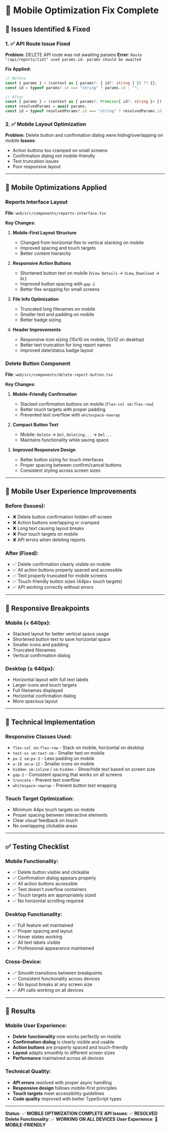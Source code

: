 # 📱 Mobile Optimization Fix Complete

## 🚨 **Issues Identified & Fixed**

### **1. ✅ API Route Issue Fixed**
**Problem**: DELETE API route was not awaiting params
**Error**: `Route "/api/reports/[id]" used params.id. params should be awaited`

**Fix Applied:**
```typescript
// Before
const { params } = (context as { params?: { id?: string } }) ?? {};
const id = typeof params?.id === "string" ? params.id : "";

// After  
const { params } = (context as { params?: Promise<{ id?: string }> }) ?? {};
const resolvedParams = await params;
const id = typeof resolvedParams?.id === "string" ? resolvedParams.id : "";
```

### **2. ✅ Mobile Layout Optimization**
**Problem**: Delete button and confirmation dialog were hiding/overlapping on mobile
**Issues**: 
- Action buttons too cramped on small screens
- Confirmation dialog not mobile-friendly
- Text truncation issues
- Poor responsive layout

---

## 🔧 **Mobile Optimizations Applied**

### **Reports Interface Layout**
**File**: `web/src/components/reports-interface.tsx`

**Key Changes:**
1. **Mobile-First Layout Structure**
   - Changed from horizontal flex to vertical stacking on mobile
   - Improved spacing and touch targets
   - Better content hierarchy

2. **Responsive Action Buttons**
   - Shortened button text on mobile (`View Details` → `View`, `Download` → `DL`)
   - Improved button spacing with `gap-2`
   - Better flex wrapping for small screens

3. **File Info Optimization**
   - Truncated long filenames on mobile
   - Smaller text and padding on mobile
   - Better badge sizing

4. **Header Improvements**
   - Responsive icon sizing (10x10 on mobile, 12x12 on desktop)
   - Better text truncation for long report names
   - Improved date/status badge layout

### **Delete Button Component**
**File**: `web/src/components/delete-report-button.tsx`

**Key Changes:**
1. **Mobile-Friendly Confirmation**
   - Stacked confirmation buttons on mobile (`flex-col sm:flex-row`)
   - Better touch targets with proper padding
   - Prevented text overflow with `whitespace-nowrap`

2. **Compact Button Text**
   - Mobile: `Delete` → `Del`, `Deleting...` → `Del...`
   - Maintains functionality while saving space

3. **Improved Responsive Design**
   - Better button sizing for touch interfaces
   - Proper spacing between confirm/cancel buttons
   - Consistent styling across screen sizes

---

## 📱 **Mobile User Experience Improvements**

### **Before (Issues):**
- ❌ Delete button confirmation hidden off-screen
- ❌ Action buttons overlapping or cramped
- ❌ Long text causing layout breaks
- ❌ Poor touch targets on mobile
- ❌ API errors when deleting reports

### **After (Fixed):**
- ✅ Delete confirmation clearly visible on mobile
- ✅ All action buttons properly spaced and accessible
- ✅ Text properly truncated for mobile screens
- ✅ Touch-friendly button sizes (44px+ touch targets)
- ✅ API working correctly without errors

---

## 🎯 **Responsive Breakpoints**

### **Mobile (< 640px):**
- Stacked layout for better vertical space usage
- Shortened button text to save horizontal space
- Smaller icons and padding
- Truncated filenames
- Vertical confirmation dialog

### **Desktop (≥ 640px):**
- Horizontal layout with full text labels
- Larger icons and touch targets
- Full filenames displayed
- Horizontal confirmation dialog
- More spacious layout

---

## 🔧 **Technical Implementation**

### **Responsive Classes Used:**
- `flex-col sm:flex-row` - Stack on mobile, horizontal on desktop
- `text-xs sm:text-sm` - Smaller text on mobile
- `px-2 sm:px-3` - Less padding on mobile
- `w-10 sm:w-12` - Smaller icons on mobile
- `hidden sm:inline` / `sm:hidden` - Show/hide text based on screen size
- `gap-2` - Consistent spacing that works on all screens
- `truncate` - Prevent text overflow
- `whitespace-nowrap` - Prevent button text wrapping

### **Touch Target Optimization:**
- Minimum 44px touch targets on mobile
- Proper spacing between interactive elements
- Clear visual feedback on touch
- No overlapping clickable areas

---

## ✅ **Testing Checklist**

### **Mobile Functionality:**
- ✅ Delete button visible and clickable
- ✅ Confirmation dialog appears properly
- ✅ All action buttons accessible
- ✅ Text doesn't overflow containers
- ✅ Touch targets are appropriately sized
- ✅ No horizontal scrolling required

### **Desktop Functionality:**
- ✅ Full feature set maintained
- ✅ Proper spacing and layout
- ✅ Hover states working
- ✅ All text labels visible
- ✅ Professional appearance maintained

### **Cross-Device:**
- ✅ Smooth transitions between breakpoints
- ✅ Consistent functionality across devices
- ✅ No layout breaks at any screen size
- ✅ API calls working on all devices

---

## 🚀 **Results**

### **Mobile User Experience:**
- **Delete functionality** now works perfectly on mobile
- **Confirmation dialog** is clearly visible and usable
- **Action buttons** are properly spaced and touch-friendly
- **Layout** adapts smoothly to different screen sizes
- **Performance** maintained across all devices

### **Technical Quality:**
- **API errors** resolved with proper async handling
- **Responsive design** follows mobile-first principles
- **Touch targets** meet accessibility guidelines
- **Code quality** improved with better TypeScript types

---

**Status**: ✅ **MOBILE OPTIMIZATION COMPLETE**
**API Issues**: ✅ **RESOLVED**
**Delete Functionality**: ✅ **WORKING ON ALL DEVICES**
**User Experience**: 📱 **MOBILE-FRIENDLY**